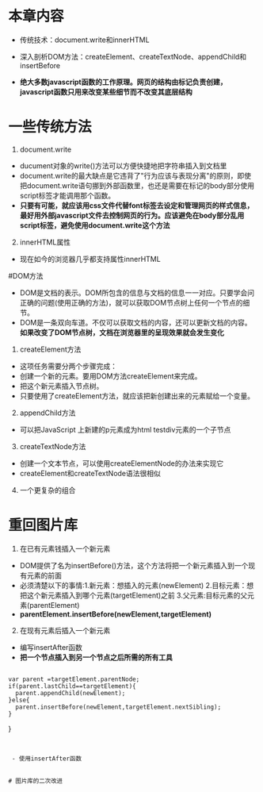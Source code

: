 # 本章内容
- 传统技术：document.write和innerHTML
- 深入剖析DOM方法：createElement、createTextNode、appendChild和insertBefore

- **绝大多数javascript函数的工作原理。网页的结构由标记负责创建，javascript函数只用来改变某些细节而不改变其底层结构**

# 一些传统方法
1. document.write
- ducument对象的write()方法可以方便快捷地把字符串插入到文档里
- document.write的最大缺点是它违背了"行为应该与表现分离"的原则，即使把document.write语句挪到外部函数里，也还是需要在标记的body部分使用script标签才能调用那个函数。
- **只要有可能，就应该用css文件代替font标签去设定和管理网页的样式信息，最好用外部javascript文件去控制网页的行为。应该避免在body部分乱用script标签，避免使用document.write这个方法**


2. innerHTML属性
- 现在如今的浏览器几乎都支持属性innerHTML


#DOM方法
- DOM是文档的表示。DOM所包含的信息与文档的信息一一对应。只要学会问正确的问题(使用正确的方法)，就可以获取DOM节点树上任何一个节点的细节。
- DOM是一条双向车道。不仅可以获取文档的内容，还可以更新文档的内容。**如果改变了DOM节点树，文档在浏览器里的呈现效果就会发生变化**
1. createElement方法
- 这项任务需要分两个步骤完成：
- 创建一个新的元素。要用DOM方法createElement来完成。
- 把这个新元素插入节点树。
- 只要使用了createElement方法，就应该把新创建出来的元素赋给一个变量。

2. appendChild方法
- 可以把JavaScript 上新建的p元素成为html testdiv元素的一个子节点


3. createTextNode方法
- 创建一个文本节点，可以使用createElementNode的办法来实现它
- createElement和createTextNode语法很相似

4. 一个更复杂的组合


# 重回图片库
 1. 在已有元素钱插入一个新元素
 - DOM提供了名为insertBefore()方法，这个方法将把一个新元素插入到一个现有元素的前面
 - 必须清楚以下的事情:1.新元素：想插入的元素(newElement) 2.目标元素：想把这个新元素插入到哪个元素(targetElement)之前 3.父元素:目标元素的父元素(parentElement)
 - **parentElement.insertBefore(newElement,targetElement)**
 2. 在现有元素后插入一个新元素
   - 编写insertAfter函数
   - **把一个节点插入到另一个节点之后所需的所有工具**
  >```function insertAfter(newElement,targetElement){
    var parent =targetElement.parentNode;
    if(parent.lastChild==targetElement){
      parent.appendChild(newElement);
    }else{
      parent.insertBefore(newElement,targetElement.nextSibling);
    }
  }   
  ```
   
   
   - 使用insertAfter函数


# 图片库的二次改进   
